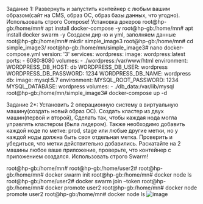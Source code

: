 Задание 1:
Развернуть и запустить контейнер с любым вашим образом(сайт на CMS, образ ОС, образ базы данных, что угодно). Использовать строго Compose!
Установка докеров
root@hp-gb:/home/mn# apt install docker-compose -y
root@hp-gb:/home/mn# apt install docker swarm -y
Создаем дир-ю и yml, заполняем данные
root@hp-gb:/home/mn# mkdir simple_image3
root@hp-gb:/home/mn# cd simple_image3/
root@hp-gb:/home/mn/simple_image3# nano docker-compose.yml
version: '3'
services:
  wordpress:
    image: wordpress:latest
    ports:
      - 6080:8080
    volumes:
      - ./wordpress:/var/www/html
    environment:
      WORDPRESS_DB_HOST: db
      WORDPRESS_DB_USER: wordpress
      WORDPRESS_DB_PASSWORD: 1234
      WORDPRESS_DB_NAME: wordpress
  db:
    image: mysql:5.7
    environment:
      MYSQL_ROOT_PASSWORD: 1234
      MYSQL_DATABASE: wordpress
    volumes:
      - ./db_data:/var/lib/mysql
root@hp-gb:/home/mn/simple_image3# docker-compose up -d
 


Задание 2*:
Установить 2 операционную систему в виртуальную машину(создать новый образ ОС). Создать кластер из двух машин(первой и второй), Сделать так, чтобы каждая нода могла управлять кластером (была лидером). Также необходимо добавить каждой ноде по метке: prod, stage или любые другие метки, но у каждой ноды должна быть своя отдельная метка. Проверить и убедиться, что метки действительно добавились. Раскатайте на 2 машины любое ваше приложение, проверьте, что контейнер с приложением создался. Использовать строго Swarm!

root@hp-gb:/home/mn#
root@hp-gb:/home/user2#
root@hp-gb:/home/mn# docker swarm init
root@hp-gb:/home/mn# docker node ls
root@hp-gb:/home/user2# docker swarm join –token
root@hp-gb:/home/mn# docker promote user2
root@hp-gb:/home/mn# docker node promote user2
root@hp-gb:/home/mn# docker node ls
![image](https://github.com/MelnikNYU/docker/assets/122616911/5d9c5f6e-b5ad-4c43-97e1-a819747773ab)



